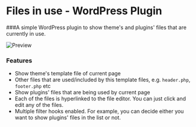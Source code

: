 # Files in use - WordPress Plugin
###A simple WordPress plugin to show theme's and plugins' files that are currently in use.

![Preview](http://easycaptures.com/fs/uploaded/1036/5778223034.png "Preview")

### Features
* Show theme's template file of current page
* Other files that are used/included by this template files, e.g. `header.php`, `footer.php` etc
* Show plugins' files that are being used by current page
* Each of the files is hyperlinked to the file editor. You can just click and edit any of the files.
* Multiple filter hooks enabled. For example, you can decide either you want to show plugins' files in the list or not.
